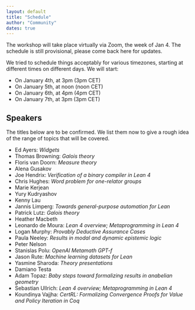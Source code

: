 ```yaml
---
layout: default
title: "Schedule"
author: "Community"
dates: true
---
```


The workshop will take place virtually via Zoom, the week of Jan 4. The
schedule is still provisional, please come back here for updates.

We tried to schedule things acceptably for various timezones,
starting at different times on different days. We will start:
* On January 4th, at <time datetime="2021-01-04T15:00+01:00">3pm</time> <span>(3pm CET)</span>
* On January 5th, at <time datetime="2021-01-05T12:00+01:00">noon</time> <span>(noon CET)</span>
* On January 6th, at <time datetime="2021-01-06T16:00+01:00">4pm</time> <span>(4pm CET)</span>
* On January 7th, at <time datetime="2021-01-07T15:00+01:00">3pm</time> <span>(3pm CET)</span>

## Speakers

The titles below are to be confirmed. We list them now to give a rough idea of
the range of topics that will be covered.

* Ed Ayers: *Widgets*
* Thomas Browning: *Galois theory*
* Floris van Doorn: *Measure theory*
* Alena Gusakov
* Joe Hendrix: *Verification of a binary compiler in Lean 4*
* Chris Hughes: *Word problem for one-relator groups*
* Marie Kerjean
* Yury Kudryashov
* Kenny Lau
* Jannis Limperg: *Towards general-purpose automation for Lean*
* Patrick Lutz: *Galois theory*
* Heather Macbeth
* Leonardo de Moura: *Lean 4 overview; Metaprogramming in Lean 4*
* Logan Murphy: *Provably Deductive Assurance Cases*
* Paula Neeley: *Results in modal and dynamic epistemic logic*
* Peter Nelson
* Stanislas Polu: *OpenAI Metamath GPT-f*
* Jason Rute: *Machine learning datasets for Lean*
* Yasmine Sharoda: *Theory presentations*
* Damiano Testa
* Adam Topaz: *Baby steps toward formalizing results in anabelian geometry*
* Sebastian Ullrich: *Lean 4 overview; Metaprogramming in Lean 4*
* Koundinya Vajjha: *CertRL: Formalizing Convergence Proofs for Value and Policy Iteration in Coq*
